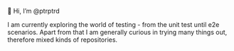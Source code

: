 👋 Hi, I’m @ptrptrd

I am currently exploring the world of testing - from the unit test until e2e scenarios. 
Apart from that I am generally curious in trying many things out, therefore mixed kinds of repositories.

<!---
pp7rd/pp7rd is a ✨ special ✨ repository because its `README.md` (this file) appears on your GitHub profile.
You can click the Preview link to take a look at your changes.
--->
